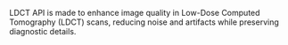 LDCT API is made to enhance image quality in Low-Dose Computed Tomography (LDCT) scans, reducing noise and artifacts while preserving diagnostic details.
